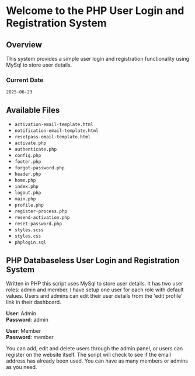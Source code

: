# Welcome to the PHP User Login and Registration System
## Overview

This system provides a simple user login and registration functionality using MySql to store user details.

### Current Date
`2025-06-23`

## Available Files
- `activation-email-template.html`
- `notification-email-template.html`
- `resetpass-email-template.html`
- `activate.php`
- `authenticate.php`
- `config.php`
- `footer.php`
- `forgot-password.php`
- `header.php`
- `home.php`
- `index.php`
- `logout.php`
- `main.php`
- `profile.php`
- `register-process.php`
- `resend-activation.php`
- `reset-password.php`
- `styles.scss`
- `styles.css`
- `phplogin.sql`

## PHP Databaseless User Login and Registration System

Written in PHP this script uses MySql to store user details. It has two user roles: admin and member.
I have setup one user for each role with default values. Users and admins can edit their user 
details from the 'edit profile' link in their dashboard.

**User**: Admin\
**Password**: admin

**User**: Member\
**Password**: member

You can add, edit and delete users through the admin panel, or users can register on the website itself.
The script will check to see if the email address has already been used. You can have as many members or admins as you need.